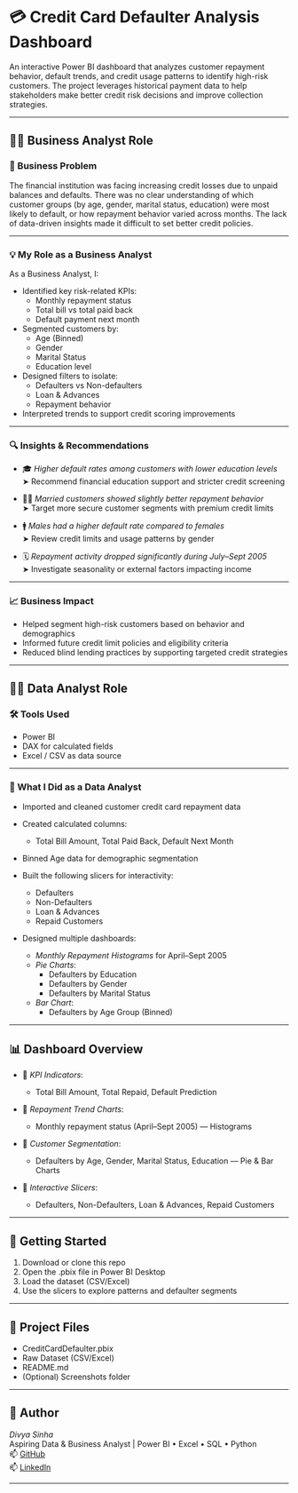 # 💳 Credit Card Defaulter Analysis Dashboard

An interactive Power BI dashboard that analyzes customer repayment behavior, default trends, and credit usage patterns to identify high-risk customers. The project leverages historical payment data to help stakeholders make better credit risk decisions and improve collection strategies.

---

## 👩‍💼 Business Analyst Role

### 🧩 Business Problem

The financial institution was facing increasing credit losses due to unpaid balances and defaults. There was no clear understanding of which customer groups (by age, gender, marital status, education) were most likely to default, or how repayment behavior varied across months. The lack of data-driven insights made it difficult to set better credit policies.

---

### 💡 My Role as a Business Analyst

As a Business Analyst, I:

- Identified key risk-related KPIs:
  - Monthly repayment status
  - Total bill vs total paid back
  - Default payment next month
- Segmented customers by:
  - Age (Binned)
  - Gender
  - Marital Status
  - Education level
- Designed filters to isolate:
  - Defaulters vs Non-defaulters
  - Loan & Advances
  - Repayment behavior
- Interpreted trends to support credit scoring improvements

---

### 🔍 Insights & Recommendations

- 🎓 *Higher default rates among customers with lower education levels*  
  ➤ Recommend financial education support and stricter credit screening

- 🧑‍💼 *Married customers showed slightly better repayment behavior*  
  ➤ Target more secure customer segments with premium credit limits

- 🚹 *Males had a higher default rate compared to females*  
  ➤ Review credit limits and usage patterns by gender

- 🗓️ *Repayment activity dropped significantly during July–Sept 2005*  
  ➤ Investigate seasonality or external factors impacting income

---

### 📈 Business Impact

- Helped segment high-risk customers based on behavior and demographics  
- Informed future credit limit policies and eligibility criteria  
- Reduced blind lending practices by supporting targeted credit strategies  

---

## 👩‍💻 Data Analyst Role

### 🛠 Tools Used

- Power BI  
- DAX for calculated fields  
- Excel / CSV as data source

---

### 🔧 What I Did as a Data Analyst

- Imported and cleaned customer credit card repayment data
- Created calculated columns:
  - Total Bill Amount, Total Paid Back, Default Next Month
- Binned Age data for demographic segmentation
- Built the following slicers for interactivity:
  - Defaulters  
  - Non-Defaulters  
  - Loan & Advances  
  - Repaid Customers

- Designed multiple dashboards:
  - *Monthly Repayment Histograms* for April–Sept 2005
  - *Pie Charts*:
    - Defaulters by Education
    - Defaulters by Gender
    - Defaulters by Marital Status
  - *Bar Chart*:
    - Defaulters by Age Group (Binned)

---

## 📊 Dashboard Overview

- 🎯 *KPI Indicators*:
  - Total Bill Amount, Total Repaid, Default Prediction

- 📅 *Repayment Trend Charts*:
  - Monthly repayment status (April–Sept 2005) — Histograms

- 🧠 *Customer Segmentation*:
  - Defaulters by Age, Gender, Marital Status, Education — Pie & Bar Charts

- 🔘 *Interactive Slicers*:
  - Defaulters, Non-Defaulters, Loan & Advances, Repaid Customers

---

## 🚀 Getting Started

1. Download or clone this repo
2. Open the .pbix file in Power BI Desktop
3. Load the dataset (CSV/Excel)
4. Use the slicers to explore patterns and defaulter segments

---

## 📁 Project Files

- CreditCardDefaulter.pbix
- Raw Dataset (CSV/Excel)
- README.md
- (Optional) Screenshots folder

---

## 👤 Author

*Divya Sinha*  
Aspiring Data & Business Analyst | Power BI • Excel • SQL • Python  
📫 [GitHub](https://github.com/divyasinha200)  
📫 [LinkedIn](https://www.linkedin.com/in/contact-divyasinha/)

---

